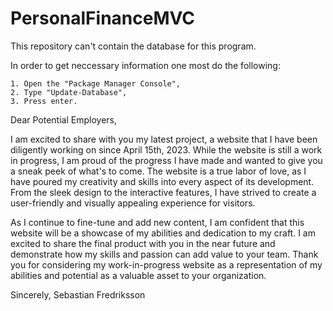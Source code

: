 # PersonalFinanceMVC

This repository can't contain the database for this program.

In order to get neccessary information one most do the following:

	1. Open the "Package Manager Console",
	2. Type "Update-Database",
	3. Press enter.

Dear Potential Employers,

I am excited to share with you my latest project, a website that I have been diligently working on since April 15th, 2023. While the website is still a work in progress, I am proud of the progress I have made and wanted to give you a sneak peek of what's to come. The website is a true labor of love, as I have poured my creativity and skills into every aspect of its development. From the sleek design to the interactive features, I have strived to create a user-friendly and visually appealing experience for visitors. 

As I continue to fine-tune and add new content, I am confident that this website will be a showcase of my abilities and dedication to my craft. I am excited to share the final product with you in the near future and demonstrate how my skills and passion can add value to your team. Thank you for considering my work-in-progress website as a representation of my abilities and potential as a valuable asset to your organization.

Sincerely,
Sebastian Fredriksson
